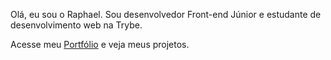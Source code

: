 Olá, eu sou o Raphael.
Sou desenvolvedor Front-end Júnior e estudante de desenvolvimento web na Trybe.

Acesse meu [Portfólio](https://regoraphael.github.io/) e veja meus projetos. 
